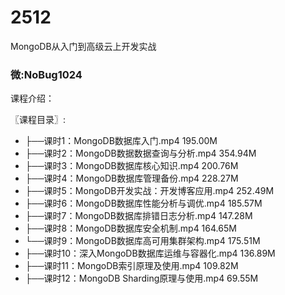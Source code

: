 # 2512
MongoDB从入门到高级云上开发实战
### 微:NoBug1024 


课程介绍：

〖课程目录〗:

- ├──课时1：MongoDB数据库入门.mp4  195.00M
- ├──课时2：MongoDB数据数据查询与分析.mp4  354.94M
- ├──课时3：MongoDB数据库核心知识.mp4  200.76M
- ├──课时4：MongoDB数据库管理备份.mp4  228.27M
- ├──课时5：MongoDB开发实战：开发博客应用.mp4  252.49M
- ├──课时6：MongoDB数据库性能分析与调优.mp4  185.57M
- ├──课时7：MongoDB数据库排错日志分析.mp4  147.28M
- ├──课时8：MongoDB数据库安全机制.mp4  164.65M
- └──课时9：MongoDB数据库高可用集群架构.mp4  175.51M
- ├──课时10：深入MongoDB数据库运维与容器化.mp4  136.89M
- ├──课时11：MongoDB索引原理及使用.mp4  109.82M
- ├──课时12：MongoDB Sharding原理与使用.mp4  69.55M
